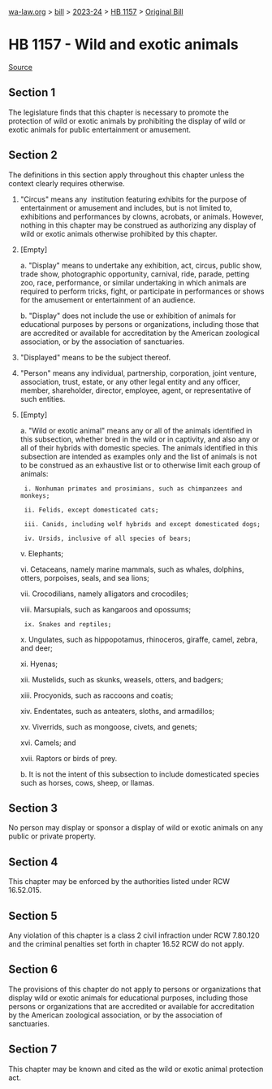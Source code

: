 [wa-law.org](/) > [bill](/bill/) > [2023-24](/bill/2023-24/) > [HB 1157](/bill/2023-24/hb/1157/) > [Original Bill](/bill/2023-24/hb/1157/1/)

# HB 1157 - Wild and exotic animals

[Source](http://lawfilesext.leg.wa.gov/biennium/2023-24/Pdf/Bills/House%20Bills/1157.pdf)

## Section 1
The legislature finds that this chapter is necessary to promote the protection of wild or exotic animals by prohibiting the display of wild or exotic animals for public entertainment or amusement.

## Section 2
The definitions in this section apply throughout this chapter unless the context clearly requires otherwise.

1. "Circus" means any  institution featuring exhibits for the purpose of entertainment or amusement and includes, but is not limited to, exhibitions and performances by clowns, acrobats, or animals. However, nothing in this chapter may be construed as authorizing any display of wild or exotic animals otherwise prohibited by this chapter.

2. [Empty]

    a. "Display" means to undertake any exhibition, act, circus, public show, trade show, photographic opportunity, carnival, ride, parade, petting zoo, race, performance, or similar undertaking in which animals are required to perform tricks, fight, or participate in performances or shows for the amusement or entertainment of an audience.

    b. "Display" does not include the use or exhibition of animals for educational purposes by persons or organizations, including those that are accredited or available for accreditation by the American zoological association, or by the association of sanctuaries.

3. "Displayed" means to be the subject thereof.

4. "Person" means any individual, partnership, corporation, joint venture, association, trust, estate, or any other legal entity and any officer, member, shareholder, director, employee, agent, or representative of such entities.

5. [Empty]

    a. "Wild or exotic animal" means any or all of the animals identified in this subsection, whether bred in the wild or in captivity, and also any or all of their hybrids with domestic species. The animals identified in this subsection are intended as examples only and the list of animals is not to be construed as an exhaustive list or to otherwise limit each group of animals:

        i. Nonhuman primates and prosimians, such as chimpanzees and monkeys;

        ii. Felids, except domesticated cats;

        iii. Canids, including wolf hybrids and except domesticated dogs;

        iv. Ursids, inclusive of all species of bears;

    v. Elephants;

    vi. Cetaceans, namely marine mammals, such as whales, dolphins, otters, porpoises, seals, and sea lions;

    vii. Crocodilians, namely alligators and crocodiles;

    viii. Marsupials, such as kangaroos and opossums;

        ix. Snakes and reptiles;

    x. Ungulates, such as hippopotamus, rhinoceros, giraffe, camel, zebra, and deer;

    xi. Hyenas;

    xii. Mustelids, such as skunks, weasels, otters, and badgers;

    xiii. Procyonids, such as raccoons and coatis;

    xiv. Endentates, such as anteaters, sloths, and armadillos;

    xv. Viverrids, such as mongoose, civets, and genets;

    xvi. Camels; and

    xvii. Raptors or birds of prey.

    b. It is not the intent of this subsection to include domesticated species such as horses, cows, sheep, or llamas.

## Section 3
No person may display or sponsor a display of wild or exotic animals on any public or private property.

## Section 4
This chapter may be enforced by the authorities listed under RCW 16.52.015.

## Section 5
Any violation of this chapter is a class 2 civil infraction under RCW 7.80.120 and the criminal penalties set forth in chapter 16.52 RCW do not apply.

## Section 6
The provisions of this chapter do not apply to persons or organizations that display wild or exotic animals for educational purposes, including those persons or organizations that are accredited or available for accreditation by the American zoological association, or by the association of sanctuaries.

## Section 7
This chapter may be known and cited as the wild or exotic animal protection act.
